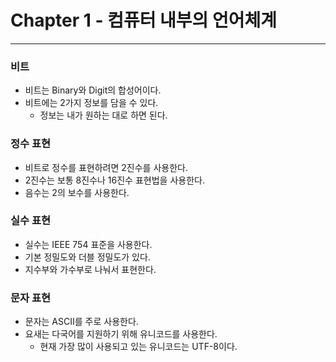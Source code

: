 # Chapter 1 - 컴퓨터 내부의 언어체계
---

### 비트
- 비트는 Binary와 Digit의 합성어이다.
- 비트에는 2가지 정보를 담을 수 있다.
    - 정보는 내가 원하는 대로 하면 된다.

### 정수 표현
- 비트로 정수를 표현하려면 2진수를 사용한다.
- 2진수는 보통 8진수나 16진수 표현법을 사용한다.
- 음수는 2의 보수를 사용한다.

### 실수 표현
- 실수는 IEEE 754 표준을 사용한다.
- 기본 정밀도와 더블 정밀도가 있다.
- 지수부와 가수부로 나눠서 표현한다.

### 문자 표현
- 문자는 ASCII를 주로 사용한다.
- 요새는 다국어를 지원하기 위해 유니코드를 사용한다.
    - 현재 가장 많이 사용되고 있는 유니코드는 UTF-8이다.
